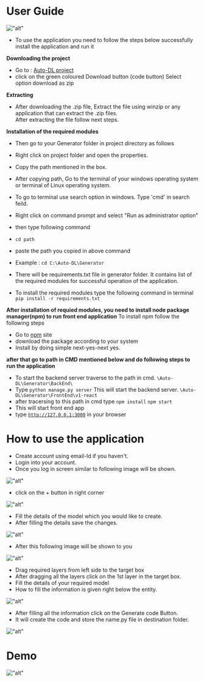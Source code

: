 # User Guide
!["alt"](/_static/adl_generator.png "account")
- To use the application you need to follow the steps below successfully install the application and run it  

__Downloading the project__
* Go to : [Auto-DL project](https://github.com/Auto-DL/Generator) 
* click on the green coloured Download button (code button)
  Select option download as zip 

__Extracting__
* After downloading the .zip file, Extract the file using winzip or any application that can extract the .zip files.  
  After extracting the file follow next steps.

__Installation of the required modules__

* Then go to your Generator folder in project directory as follows 
* Right click on project folder and open the properties.
* Copy the path mentioned in the box.

* After copying path, Go to the terminal of your windows operating system or terminal of Linux operating system.
* To go to terminal use search option in windows.
  Type 'cmd' in  search feild. 
* Right click on command prompt and select "Run as administrator option" 

* then type following command   
* <code>cd path</code>
* paste the path you copied in above command 
* Example : 
```cd C:\Auto-DL\Generator ```

* There will be requirements.txt file in generator folder. It contains list of the required modules for successful operation of the application.

* To install the required modules type the following command in terminal 
```pip install -r requirements.txt```


__After installation of requied modules, you need to install node package manager(npm) to run front end application__
To install npm follow the following steps 

* Go to [npm](https://nodejs.org/en/download/) site
* download the package according to your system
* Install by doing simple next-yes-next yes. 

__after that go to path in CMD mentioned below and do following steps to run the application__

* To start the backend server traverse to the path in cmd.
```\Auto-DL\Generator\BackEnd\```
* Type 
```python manage.py server```
This will start the backend server. 
```\Auto-DL\Generator\FrontEnd\v1-react```
* after tracersing to this path in cmd type
```npm install```
```npm start```
* This will start front end app
* type 
<code>http://127.0.0.1:3000</code> in your browser

# How to use the application 
- Create account using email-Id if you haven't.
- Login into your account.
- Once you log in screen similar to following image will be shown.


!["alt"](/_static/1.png "account")


- click on the + button in right corner 


!["alt"](/_static/2.png "account")


- Fill the details of the model which you would like to create.
- After filling the details save the changes.


!["alt"](/_static/3.png "account")


- After this following image will be shown to you


!["alt"](/_static/4.png "account")


- Drag required layers from left side to the target box
- After dragging all the layers click on the 1st layer in the target box.
- Fill the details of your required model 
- How to fill the information is given right below the entity.


!["alt"](/_static/5.png?raw=true "account")


- After filling all the information click on the Generate code  Button.
- It will create the code and store the name.py file in destination folder. 

!["alt"](/_static/6.png "account")

# Demo
!["alt"](/_static/demo.gif "account")
